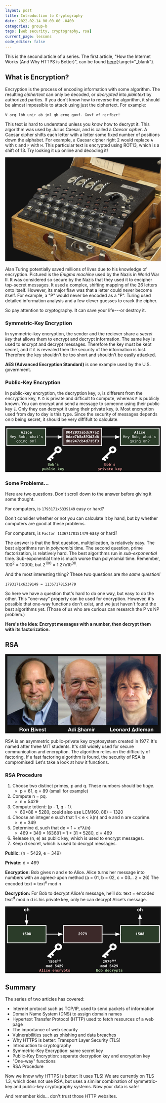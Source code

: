 ```yaml
---
layout: post
title: Introduction to Cryptography
date: 2022-02-14 00.00.00 -0400
categories: group-b
tags: [web security, cryptography, rsa]
current_page: lessons
code_editor: false
---
```


This is the second article of a series. The first article, "How the Internet Works (And Why HTTPS is Better)", can be found [here](https://woodlands.codes/group-b/2022/02/14/group-b-lesson-9.html){:target="_blank"}.

## What is Encryption?

Encryption is the process of encoding information with some algorithm. The resulting *ciphertext* can only be decoded, or *decrypted* into *plaintext* by authorized parties. If you don't know how to reverse the algorithm, it should be almost impossible to attack using just the ciphertext. For example:

`V org lbh unir ab jnl gb ernq guvf. Guvf vf njrfbzr!`

This text is hard to understand unless you *know* how to decrypt it. This algorithm was used by Julius Caesar, and is called a *Caesar cipher*. A Caesar cipher shifts each letter with a letter some fixed number of positions down the alphabet. For example, a Caesar cipher right 2 would replace `A` with `C` and `F` with `H`. This particular text is encrypted using ROT13, which is a shift of 13. Try looking it up online and decoding it!

<img src="/assets/img/group-b/lesson-10/enigma.png" alt="" class="post-img-large img-transparency">

Alan Turing potentially saved millions of lives due to his knowledge of encryption. Pictured is the *Enigma machine* used by the Nazis in World War II. It was considered so secure by the Nazis that they used it to encipher top-secret messages. It used a complex, shifting mapping of the 26 letters onto itself. However, its major flaw was that a letter could never become itself. For example, a "P" would never be encoded as a "P". Turing used detailed information analysis and a few clever guesses to crack the cipher.

So pay attention to cryptography. It can save your life---or destroy it.

### Symmetric-Key Encryption

In symmetric-key encryption, the sender and the reciever share a *secret key* that allows them to encrypt and decrypt information.
The same key is used to encrypt and decrypt messages. Therefore the key must be kept secret, and if it is revealed then the security of the information is lost. Therefore the key shouldn't be too short and shouldn't be easily attacked.

**AES (Advanced Encryption Standard)** is one example used by the U.S. government.

### Public-Key Encryption

In public-key encryption, the decryption key, `D`, is different from the encryption key, `E`.
`D` is private and difficult to compute, whereas `E` is publicly known. You can encrypt and send a message to someone using their public key `E`. Only they can decrypt it using their private key, `D`. Most encryption used from day to day is this type. Since the security of messages depends on `D` being secret, it should be very diffifult to calculate.

<img src="/assets/img/group-b/lesson-10/publickey.png" alt="" class="img-transparency">

### Some Problems...

Here are two questions. Don't scroll down to the answer before giving it some thought.

For computers, is `1793171x6339149` easy or hard?

Don't consider whether or not you can calculate it by hand, but by whether computers are good at these problems.

For computers, is `Factor 11367178151479` easy or hard?

The answer is that the first question, multiplication, is relatively easy. The best algorithms run in *polynomial* time. The second question, prime factorization, is relatively hard. The best algorithms run in *sub-exponential* time. Sub-exponential time is much worse than polynomial time. Remember, 100<sup>2</sup> = 10000, but 2<sup>100</sup> = 1.27x10<sup>30</sup>.

And the most interesting thing? These two questions are *the same question!*

`1793171x6339149 = 11367178151479`

So here we have a question that's hard to do one way, but easy to do the other. This "one-way" property can be used for encryption. However, it's possible that one-way functions don't exist, and we just haven't found the best algorithms yet. (Those of us who are curious can research the P vs NP problem.)

**Here's the idea: Encrypt messages with a number, then decrypt them with its factorization.**

## RSA

<img src="/assets/img/group-b/lesson-10/rsa.png" alt="" class="img-transparency">

RSA is an asymmetric public-private key cryptosystem created in 1977. It's named after three MIT students. It's still widely used for secure communication and encryption. The algorithm relies on the difficulty of factoring. If a fast factoring algorithm is found, the security of RSA is compromised! Let's take a look at how it functions.

### RSA Procedure

1. Choose two distinct primes, p and q. These numbers should be *huge*.
    * p = 61, q = 89 (small for example)
2. Compute n = pq.
    * n = 5429
3. Compute totient: (p - 1, q - 1).
    * 60*88 = 5280, could also use LCM(60, 88) = 1320
4. Choose an integer e such that 1 < e < λ(n) and e and n are coprime.
    * e = 349
5. Determine d, such that de = 1 + x*λ(n)
    * 469 * 349 = 163681 = 1 + 31 * 5280, d = 469
6. Release (n, e) as public key, which is used to encrypt messages.
7. Keep d secret, which is used to decrypt messages.

**Public:** (n = 5429, e = 349)

**Private:** d = 469

**Encryption:**
Bob gives n and e to Alice. Alice turns her message into numbers with an agreed-upon method
(a = 01, b = 02, c = 03… z = 26)
The encoded text = text<sup>e</sup> mod n

**Decryption:**
For Bob to decrypt Alice's message, he’ll do:
text = encoded text<sup>d</sup> mod n
d is his private key, only he can decrypt Alice's message.

<img src="/assets/img/group-b/lesson-10/message.png" alt="" class="img-transparency">

## Summary

The series of two articles has covered:
* Internet protocol such as TCP/IP, used to send packets of information
* Domain Name System (DNS) to assign domain names
* Hypertext Transfer Protocol (HTTP) used to fetch resources of a web page
* The importance of web security
* Vulnerabilities such as phishing and data breaches
* Why HTTPS is better: Transport Layer Security (TLS)
* Introduction to cryptography
* Symmetric-Key Encryption: same secret key
* Public-Key Encryption: separate decryption key and encryption key
* "One-way" functions
* RSA Procedure

Now we know why HTTPS is better: It uses TLS! We are currently on TLS 1.3, which does not use RSA, but uses a similar combination of symmetric-key and public-key cryptography systems. Now your data is safe!

And remember kids... don't trust those HTTP websites.